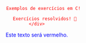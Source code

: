 <!DOCTYPE html>
<html>
<head>
<style>
body {
	color: red;
}
h1 {
	color: #00FF00;
}
p {
	color: rgb(0,0,255)
}
</style>
</head>
<body>

<p>
	<div align="center"

          Exemplos de exercícios em C! 
     
          Exercícios resolvidos! 🥷
	</div>
</p>

Este texto será vermelho.
</body>
</html>

